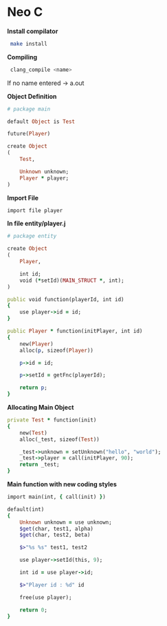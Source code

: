 

# Neo C

**Install compilator**
```bash
 make install
```
**Compiling**
```bash
 clang_compile <name>
```
If no name entered -> a.out

**Object Definition**
```ruby
# package main

default Object is Test

future(Player)

create Object
(
	Test,

	Unknown unknown;
	Player * player;
)
```
**Import File**
```ruby
import file player
```
**In file entity/player.j**
```ruby
# package entity

create Object
(
	Player,

	int id;
	void (*setId)(MAIN_STRUCT *, int);
)

public void function(playerId, int id)
{
	use player->id = id;
}

public Player * function(initPlayer, int id)
{
	new(Player)
	alloc(p, sizeof(Player))

	p->id = id;

	p->setId = getFnc(playerId);

	return p;
}
```
**Allocating Main Object**
```ruby
private Test * function(init)
{
	new(Test)
	alloc(_test, sizeof(Test))

	_test->unknown = setUnknown("hello", "world");
	_test->player = call(initPlayer, 90);
	return _test;
}
```
**Main function with new coding styles**
```ruby
import main(int, { call(init) })

default(int)
{
	Unknown unknown = use unknown;
	$get(char, test1, alpha)
	$get(char, test2, beta)

	$>"%s %s" test1, test2

	use player->setId(this, 9);

	int id = use player->id;

	$>"Player id : %d" id

	free(use player);

	return 0;
}
```
